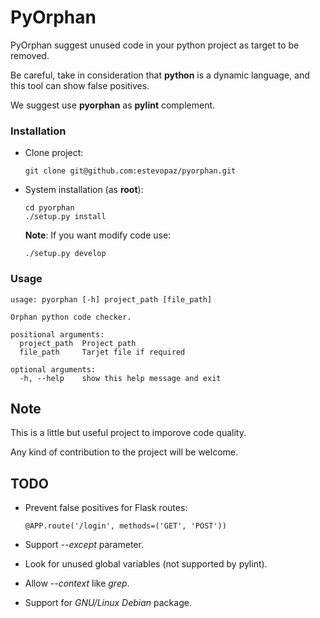 # PyOrphan
PyOrphan suggest unused code in your python project
as target to be removed.

Be careful, take in consideration that __python__ is a dynamic language,
and this tool can show false positives.

We suggest use __pyorphan__ as __pylint__ complement.

### Installation

- Clone project:

      git clone git@github.com:estevopaz/pyorphan.git

- System installation (as __root__):

      cd pyorphan
      ./setup.py install
      
  __Note__: If you want modify code use:

      ./setup.py develop
  
### Usage

    usage: pyorphan [-h] project_path [file_path]

    Orphan python code checker.

    positional arguments:
      project_path  Project path
      file_path     Tarjet file if required

    optional arguments:
      -h, --help    show this help message and exit


## Note

This is a little but useful project to imporove code quality.

Any kind of contribution to the project will be welcome.


## TODO 

- Prevent false positives for Flask routes:
   
      @APP.route('/login', methods=('GET', 'POST'))

- Support _--except_ parameter.
- Look for unused global variables (not supported by pylint).
- Allow _--context_ like _grep_.
- Support for _GNU/Linux Debian_ package.

